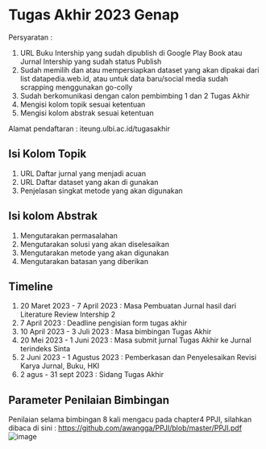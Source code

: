 # Tugas Akhir 2023 Genap

Persyaratan :
1. URL Buku Intership yang sudah dipublish di Google Play Book atau Jurnal Intership yang sudah status Publish
2. Sudah memilih dan atau mempersiapkan dataset yang akan dipakai dari list datapedia.web.id, atau untuk data baru/social media sudah scrapping menggunakan go-colly
3. Sudah berkomunikasi dengan calon pembimbing 1 dan 2 Tugas Akhir
4. Mengisi kolom topik sesuai ketentuan
5. Mengisi kolom abstrak sesuai ketentuan

Alamat pendaftaran : iteung.ulbi.ac.id/tugasakhir

## Isi Kolom Topik

1. URL Daftar jurnal yang menjadi acuan
2. URL Daftar dataset yang akan di gunakan
3. Penjelasan singkat metode yang akan digunakan

## Isi kolom Abstrak

1. Mengutarakan permasalahan
2. Mengutarakan solusi yang akan diselesaikan
3. Mengutarakan metode yang akan digunakan
4. Mengutarakan batasan yang diberikan

## Timeline

1. 20 Maret 2023 - 7 April 2023 : Masa Pembuatan Jurnal hasil dari Literature Review Intership 2
2. 7 April 2023 : Deadline pengisian form tugas akhir
3. 10 April 2023 - 3 Juli 2023 : Masa bimbingan Tugas Akhir
4. 20 Mei 2023 - 1 Juni 2023 : Masa submit jurnal Tugas Akhir ke Jurnal terindeks Sinta
5. 2 Juni 2023 - 1 Agustus 2023 : Pemberkasan dan Penyelesaikan Revisi Karya Jurnal, Buku, HKI
6. 2 agus - 31 sept 2023 : Sidang Tugas Akhir

## Parameter Penilaian Bimbingan

Penilaian selama bimbingan 8 kali mengacu pada chapter4 PPJI, silahkan dibaca di sini : https://github.com/awangga/PPJI/blob/master/PPJI.pdf
![image](https://user-images.githubusercontent.com/11188109/224650473-d5ed23d2-a152-4850-a8f3-2b9553695fa7.png)

